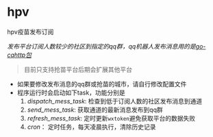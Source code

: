 # hpv
hpv疫苗发布订阅

_发布平台订阅人数较少的社区到指定的qq群，qq机器人发布消息用的是[go-cqhttp包](https://raw.githubusercontent.com/Mrs4s/go-cqhttp/master/README.md)_

> 目前只支持抢苗平台后期会扩展其他平台
- 如果要修改发布消息的qq群或抢苗的城市，请自行修改配置文件
- 程序运行时会启动如下task，功能分别是
    1. *dispatch_mess_task*: 检查到低于订阅人数的社区发布消息到通道 
    2. *send_mess_task*: 获取通道的最新消息发布到qq群
    3. *refresh_mess_task*: 定时更新`wxtoken`避免获取平台的数据失败
    4. *cron*： 定时任务，每天凌晨执行，清除历史记录
